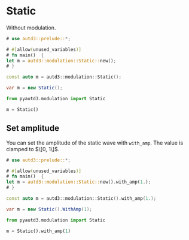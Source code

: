 # Static

Without modulation.

```rust
# use autd3::prelude::*;

# #[allow(unused_variables)]
# fn main()  {
let m = autd3::modulation::Static::new();
# }
```

```cpp
const auto m = autd3::modulation::Static();
```

```cs
var m = new Static();
```

```python
from pyautd3.modulation import Static

m = Static()
```

## Set amplitude

You can set the amplitude of the static wave with `with_amp`.
The value is clamped to $\[0, 1\]$.

```rust
# use autd3::prelude::*;

# #[allow(unused_variables)]
# fn main()  {
let m = autd3::modulation::Static::new().with_amp(1.);
# }
```

```cpp
const auto m = autd3::modulation::Static().with_amp(1.);
```

```cs
var m = new Static().WithAmp(1);
```

```python
from pyautd3.modulation import Static

m = Static().with_amp(1)
```
